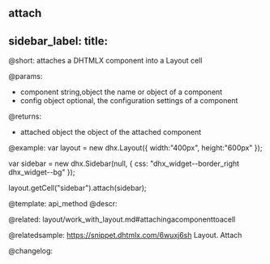 attach
---
sidebar_label: 
title: 
---          

@short: attaches a DHTMLX component into a Layout cell


@params:
- component 		string,object 		the name or object of a component
- config 			object 				optional, the configuration settings of a component

@returns:
- attached			object			the object of the attached component


@example:
var layout = new dhx.Layout({
	width:"400px", height:"600px"
});

var sidebar = new dhx.Sidebar(null, {
	css: "dhx_widget--border_right dhx_widget--bg"
});

layout.getCell("sidebar").attach(sidebar);


@template: api_method
@descr:

@related: layout/work_with_layout.md#attachingacomponenttoacell

@relatedsample: https://snippet.dhtmlx.com/6wuxj6sh	Layout. Attach

@changelog:


